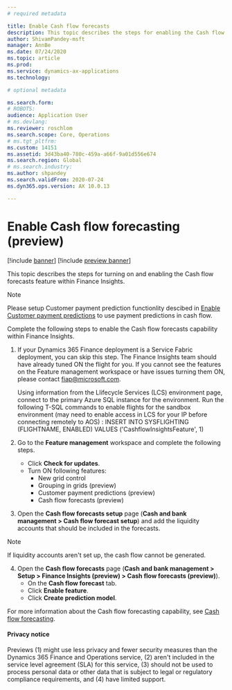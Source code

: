 ```yaml
---
# required metadata

title: Enable Cash flow forecasts 
description: This topic describes the steps for enabling the Cash flow forecasts feature within Finance Insights. 
author: ShivamPandey-msft
manager: AnnBe
ms.date: 07/24/2020
ms.topic: article
ms.prod: 
ms.service: dynamics-ax-applications
ms.technology: 

# optional metadata

ms.search.form: 
# ROBOTS: 
audience: Application User
# ms.devlang: 
ms.reviewer: roschlom
ms.search.scope: Core, Operations
# ms.tgt_pltfrm: 
ms.custom: 14151
ms.assetid: 3d43ba40-780c-459a-a66f-9a01d556e674
ms.search.region: Global
# ms.search.industry: 
ms.author: shpandey
ms.search.validFrom: 2020-07-24
ms.dyn365.ops.version: AX 10.0.13

---
```

# Enable Cash flow forecasting (preview)

[!include [banner](../includes/banner.md)]
[!include [preview banner](../includes/preview-banner.md)]

This topic describes the steps for turning on and enabling the Cash flow forecasts feature within Finance Insights. 

> [!NOTE]
   > Please setup Customer payment prediction functionlity descibed in [Enable Customer payment predictions](enable-cust-paymnt-prediction.md) to use payment predictions in cash flow.  
   
Complete the following steps to enable the Cash flow forecasts capability within Finance Insights. 

1. If your Dynamics 365 Finance deployment is a Service Fabric deployment, you can skip this step. The Finance Insights team should have already tuned ON the flight for you. If you cannot see the features on the Feature management workspace or have issues turning them ON, please contact fiap@microsoft.com. 

	Using information from the Llifecycle Services (LCS) environment page, connect to the primary Azure SQL instance for the environment. Run the following T-SQL commands to enable flights for the sandbox environment (may need to enable access in LCS for your IP before connecting remotely to AOS) :
	INSERT INTO SYSFLIGHTING (FLIGHTNAME, ENABLED) VALUES ('CashflowInsightsFeature', 1)

2. Go to the **Feature management** workspace and complete the following steps. 
   - Click **Check for updates**.
   - Turn ON following features:
     - New grid control
     - Grouping in grids (preview) 
     - Customer payment predictions (preview)
     - Cash flow forecasts (preview)

3. Open the **Cash flow forecasts setup** page (**Cash and bank management > Cash flow forecast setup**) and add the liquidity accounts that should be included in the forecasts.

 > [!NOTE]
 > If liquidity accounts aren't set up, the cash flow cannot be generated.

4. Open the **Cash flow forecasts** page (**Cash and bank management > Setup > Finance Insights (preview) > Cash flow forecasts (preview)**).
   - On the **Cash flow forecast** tab.
   - Click **Enable feature**.
   - Click **Create prediction model**.
	
For more information about the Cash flow forecasting capability, see [Cash flow forecasting](cash-flow-forecast-intro.md).

 #### Privacy notice

Previews (1) might use less privacy and fewer security measures than the Dynamics 365 Finance and Operations service, (2) aren't included in the service level agreement (SLA) for this service, (3) should not be used to process personal data or other data that is subject to legal or regulatory compliance requirements, and (4) have limited support.
